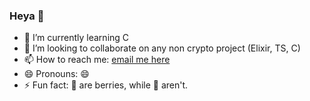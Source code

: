 ### Heya 👋

- 🌱 I’m currently learning C
- 👯 I’m looking to collaborate on any non crypto project (Elixir, TS, C)
- 📫 How to reach me: [email me here](mailto:ooddaa@gmail.com)
- 😄 Pronouns: 😄
- ⚡ Fun fact: 🍌 are berries, while 🍓 aren't.
